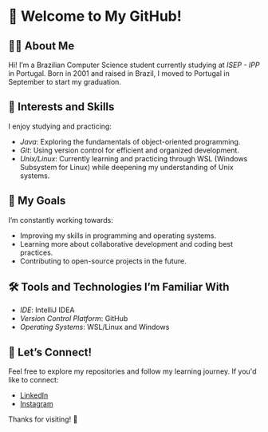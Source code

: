 # 👋 Welcome to My GitHub!

## 🧑‍💻 About Me
Hi! I’m a Brazilian Computer Science student currently studying at *ISEP - IPP* in Portugal. Born in 2001 and raised in Brazil, I moved to Portugal in September to start my graduation.

## 🌱 Interests and Skills
I enjoy studying and practicing:
- *Java*: Exploring the fundamentals of object-oriented programming.
- *Git*: Using version control for efficient and organized development.
- *Unix/Linux*: Currently learning and practicing through WSL (Windows Subsystem for Linux) while deepening my understanding of Unix systems.

## 🎯 My Goals
I’m constantly working towards:
- Improving my skills in programming and operating systems.
- Learning more about collaborative development and coding best practices.
- Contributing to open-source projects in the future.

## 🛠️ Tools and Technologies I’m Familiar With
- *IDE*: IntelliJ IDEA
- *Version Control Platform*: GitHub
- *Operating Systems*: WSL/Linux and Windows

## 🌟 Let’s Connect!
Feel free to explore my repositories and follow my learning journey. If you'd like to connect:
- [LinkedIn](https://www.linkedin.com/in/gsargaco/)
- [Instagram](https://www.instagram.com/gsargaco/)

Thanks for visiting! 🚀
